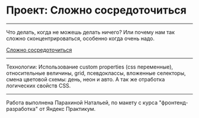# Проект: Сложно сосредоточиться

***
Что делать, когда не можешь делать ничего?
Или почему нам так сложно сконцентрироваться, особенно когда очень надо.


[Сложно сосредоточиться](https://slozhno-sosredotochitsya-three.vercel.app)

***
Технологии: 
Использование custom properties (css переменные), 
относительные величины, 
grid,
псевдоклассы, 
вложенные селекторы, 
смена цветовой схемы: день, неон и авто. 
А так же отработка логических свойств CSS.


***

Работа выполнена Парахиной Натальей, по макету с курса "фронтенд-разработка" от Яндекс Практикум.
